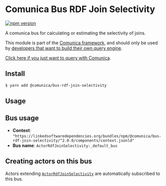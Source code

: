 # Comunica Bus RDF Join Selectivity

[![npm version](https://badge.fury.io/js/%40comunica%2Fbus-rdf-join-selectivity.svg)](https://www.npmjs.com/package/@comunica/bus-rdf-join-selectivity)

A comunica bus for calculating or estimating the selectivity of joins.

This module is part of the [Comunica framework](https://github.com/comunica/comunica),
and should only be used by [developers that want to build their own query engine](https://comunica.dev/docs/modify/).

[Click here if you just want to query with Comunica](https://comunica.dev/docs/query/).

## Install

```bash
$ yarn add @comunica/bus-rdf-join-selectivity
```

## Usage

## Bus usage

* **Context**: `"https://linkedsoftwaredependencies.org/bundles/npm/@comunica/bus-rdf-join-selectivity/^2.0.0/components/context.jsonld"`
* **Bus name**: `ActorRdfJoinSelectivity:_default_bus`

## Creating actors on this bus

Actors extending [`ActorRdfJoinSelectivity`](https://comunica.github.io/comunica/classes/bus_rdf_join.actorrdfjoinselectivity.html) are automatically subscribed to this bus.
